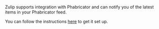 Zulip supports integration with Phabricator and can notify you
of the latest items in your Phabricator feed.

You can follow the instructions
[here](https://github.com/zulip/phabricator-to-zulip)
to get it set up.
